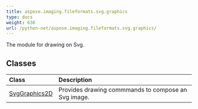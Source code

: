 ```yaml
---
title: aspose.imaging.fileformats.svg.graphics
type: docs
weight: 630
url: /python-net/aspose.imaging.fileformats.svg.graphics/
---
```



The module for drawing on Svg.

## **Classes**
| **Class** | **Description** |
| :- | :- |
| [SvgGraphics2D](/imaging/python-net/aspose.imaging.fileformats.svg.graphics/svggraphics2d/) | Provides drawing commmands to compose an Svg image. |
